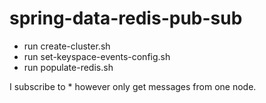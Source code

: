 # spring-data-redis-pub-sub
- run create-cluster.sh
- run set-keyspace-events-config.sh
- run populate-redis.sh

I subscribe to * however only get messages from one node.